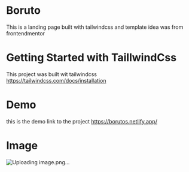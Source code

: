 # Boruto
This is a landing page built with tailwindcss and template idea was from frontendmentor

# Getting Started with TaillwindCss
This project was built wit tailwindcss https://tailwindcss.com/docs/installation

# Demo
this is the demo link to the project
https://borutos.netlify.app/

# Image
![Uploading image.png…]()
